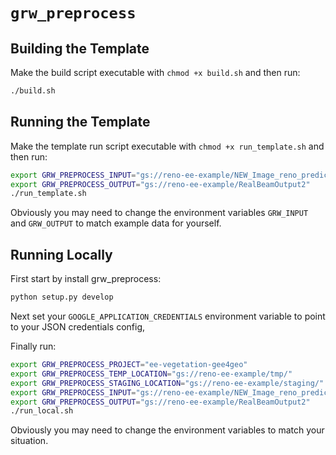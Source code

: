# `grw_preprocess`

## Building the Template
Make the build script executable with `chmod +x build.sh` and then run:
```bash
./build.sh
```

## Running the Template
Make the template run script executable with `chmod +x run_template.sh` and then run:
```bash
export GRW_PREPROCESS_INPUT="gs://reno-ee-example/NEW_Image_reno_predict__2021-07-0800008.tfrecord.gz"
export GRW_PREPROCESS_OUTPUT="gs://reno-ee-example/RealBeamOutput2"
./run_template.sh
```

Obviously you may need to change the environment variables `GRW_INPUT` and `GRW_OUTPUT` to match example data for yourself.

## Running Locally
First start by install grw_preprocess:
```bash
python setup.py develop
```

Next set your `GOOGLE_APPLICATION_CREDENTIALS` environment variable to point to your JSON credentials config,

Finally run:
```bash
export GRW_PREPROCESS_PROJECT="ee-vegetation-gee4geo"
export GRW_PREPROCESS_TEMP_LOCATION="gs://reno-ee-example/tmp/"
export GRW_PREPROCESS_STAGING_LOCATION="gs://reno-ee-example/staging/"
export GRW_PREPROCESS_INPUT="gs://reno-ee-example/NEW_Image_reno_predict__2021-07-0800008.tfrecord.gz"
export GRW_PREPROCESS_OUTPUT="gs://reno-ee-example/RealBeamOutput2"
./run_local.sh
```

Obviously you may need to change the environment variables to match your situation.
